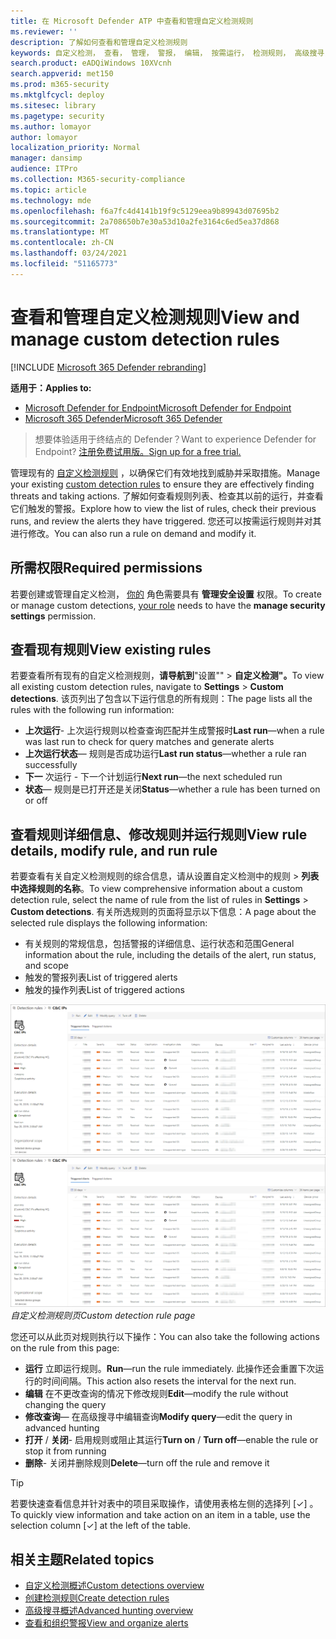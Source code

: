 ```yaml
---
title: 在 Microsoft Defender ATP 中查看和管理自定义检测规则
ms.reviewer: ''
description: 了解如何查看和管理自定义检测规则
keywords: 自定义检测， 查看， 管理， 警报， 编辑， 按需运行， 检测规则， 高级搜寻， 智能寻线， 查询， 响应操作， mdatp， microsoft defender atp
search.product: eADQiWindows 10XVcnh
search.appverid: met150
ms.prod: m365-security
ms.mktglfcycl: deploy
ms.sitesec: library
ms.pagetype: security
ms.author: lomayor
author: lomayor
localization_priority: Normal
manager: dansimp
audience: ITPro
ms.collection: M365-security-compliance
ms.topic: article
ms.technology: mde
ms.openlocfilehash: f6a7fc4d4141b19f9c5129eea9b89943d07695b2
ms.sourcegitcommit: 2a708650b7e30a53d10a2fe3164c6ed5ea37d868
ms.translationtype: MT
ms.contentlocale: zh-CN
ms.lasthandoff: 03/24/2021
ms.locfileid: "51165773"
---
```

# <a name="view-and-manage-custom-detection-rules"></a><span data-ttu-id="88ad9-104">查看和管理自定义检测规则</span><span class="sxs-lookup"><span data-stu-id="88ad9-104">View and manage custom detection rules</span></span>

[!INCLUDE [Microsoft 365 Defender rebranding](../../includes/microsoft-defender.md)]

<span data-ttu-id="88ad9-105">**适用于：**</span><span class="sxs-lookup"><span data-stu-id="88ad9-105">**Applies to:**</span></span>
- [<span data-ttu-id="88ad9-106">Microsoft Defender for Endpoint</span><span class="sxs-lookup"><span data-stu-id="88ad9-106">Microsoft Defender for Endpoint</span></span>](https://go.microsoft.com/fwlink/p/?linkid=2154037)
- [<span data-ttu-id="88ad9-107">Microsoft 365 Defender</span><span class="sxs-lookup"><span data-stu-id="88ad9-107">Microsoft 365 Defender</span></span>](https://go.microsoft.com/fwlink/?linkid=2118804)

><span data-ttu-id="88ad9-108">想要体验适用于终结点的 Defender？</span><span class="sxs-lookup"><span data-stu-id="88ad9-108">Want to experience Defender for Endpoint?</span></span> [<span data-ttu-id="88ad9-109">注册免费试用版。</span><span class="sxs-lookup"><span data-stu-id="88ad9-109">Sign up for a free trial.</span></span>](https://www.microsoft.com/microsoft-365/windows/microsoft-defender-atp?ocid=docs-wdatp-assignaccess-abovefoldlink)

<span data-ttu-id="88ad9-110">管理现有的 [自定义检测规则](custom-detection-rules.md) ，以确保它们有效地找到威胁并采取措施。</span><span class="sxs-lookup"><span data-stu-id="88ad9-110">Manage your existing [custom detection rules](custom-detection-rules.md) to ensure they are effectively finding threats and taking actions.</span></span> <span data-ttu-id="88ad9-111">了解如何查看规则列表、检查其以前的运行，并查看它们触发的警报。</span><span class="sxs-lookup"><span data-stu-id="88ad9-111">Explore how to view the list of rules, check their previous runs, and review the alerts they have triggered.</span></span> <span data-ttu-id="88ad9-112">您还可以按需运行规则并对其进行修改。</span><span class="sxs-lookup"><span data-stu-id="88ad9-112">You can also run a rule on demand and modify it.</span></span>

## <a name="required-permissions"></a><span data-ttu-id="88ad9-113">所需权限</span><span class="sxs-lookup"><span data-stu-id="88ad9-113">Required permissions</span></span>

<span data-ttu-id="88ad9-114">若要创建或管理自定义检测， [你的](user-roles.md#create-roles-and-assign-the-role-to-an-azure-active-directory-group) 角色需要具有 **管理安全设置** 权限。</span><span class="sxs-lookup"><span data-stu-id="88ad9-114">To create or manage custom detections, [your role](user-roles.md#create-roles-and-assign-the-role-to-an-azure-active-directory-group) needs to have the **manage security settings** permission.</span></span>

## <a name="view-existing-rules"></a><span data-ttu-id="88ad9-115">查看现有规则</span><span class="sxs-lookup"><span data-stu-id="88ad9-115">View existing rules</span></span>

<span data-ttu-id="88ad9-116">若要查看所有现有的自定义检测规则，**请导航到**"设置""  >  **自定义检测"。**</span><span class="sxs-lookup"><span data-stu-id="88ad9-116">To view all existing custom detection rules, navigate to **Settings** > **Custom detections**.</span></span> <span data-ttu-id="88ad9-117">该页列出了包含以下运行信息的所有规则：</span><span class="sxs-lookup"><span data-stu-id="88ad9-117">The page lists all the rules with the following run information:</span></span>

- <span data-ttu-id="88ad9-118">**上次运行**- 上次运行规则以检查查询匹配并生成警报时</span><span class="sxs-lookup"><span data-stu-id="88ad9-118">**Last run**—when a rule was last run to check for query matches and generate alerts</span></span>
- <span data-ttu-id="88ad9-119">**上次运行状态**— 规则是否成功运行</span><span class="sxs-lookup"><span data-stu-id="88ad9-119">**Last run status**—whether a rule ran successfully</span></span>
- <span data-ttu-id="88ad9-120">**下一** 次运行 - 下一个计划运行</span><span class="sxs-lookup"><span data-stu-id="88ad9-120">**Next run**—the next scheduled run</span></span>
- <span data-ttu-id="88ad9-121">**状态**— 规则是已打开还是关闭</span><span class="sxs-lookup"><span data-stu-id="88ad9-121">**Status**—whether a rule has been turned on or off</span></span>

## <a name="view-rule-details-modify-rule-and-run-rule"></a><span data-ttu-id="88ad9-122">查看规则详细信息、修改规则并运行规则</span><span class="sxs-lookup"><span data-stu-id="88ad9-122">View rule details, modify rule, and run rule</span></span>

<span data-ttu-id="88ad9-123">若要查看有关自定义检测规则的综合信息，请从设置自定义检测中的规则  >  **列表中选择规则的名称**。</span><span class="sxs-lookup"><span data-stu-id="88ad9-123">To view comprehensive information about a custom detection rule, select the name of rule from the list of rules in **Settings** > **Custom detections**.</span></span> <span data-ttu-id="88ad9-124">有关所选规则的页面将显示以下信息：</span><span class="sxs-lookup"><span data-stu-id="88ad9-124">A page about the selected rule displays the following information:</span></span>

- <span data-ttu-id="88ad9-125">有关规则的常规信息，包括警报的详细信息、运行状态和范围</span><span class="sxs-lookup"><span data-stu-id="88ad9-125">General information about the rule, including the details of the alert, run status, and scope</span></span>
- <span data-ttu-id="88ad9-126">触发的警报列表</span><span class="sxs-lookup"><span data-stu-id="88ad9-126">List of triggered alerts</span></span>
- <span data-ttu-id="88ad9-127">触发的操作列表</span><span class="sxs-lookup"><span data-stu-id="88ad9-127">List of triggered actions</span></span>

<span data-ttu-id="88ad9-128">![自定义检测规则页](images/atp-custom-detection-rule-details.png)</span><span class="sxs-lookup"><span data-stu-id="88ad9-128">![Custom detection rule page](images/atp-custom-detection-rule-details.png)</span></span><br>
<span data-ttu-id="88ad9-129">*自定义检测规则页*</span><span class="sxs-lookup"><span data-stu-id="88ad9-129">*Custom detection rule page*</span></span>

<span data-ttu-id="88ad9-130">您还可以从此页对规则执行以下操作：</span><span class="sxs-lookup"><span data-stu-id="88ad9-130">You can also take the following actions on the rule from this page:</span></span>

- <span data-ttu-id="88ad9-131">**运行** 立即运行规则。</span><span class="sxs-lookup"><span data-stu-id="88ad9-131">**Run**—run the rule immediately.</span></span> <span data-ttu-id="88ad9-132">此操作还会重置下次运行的时间间隔。</span><span class="sxs-lookup"><span data-stu-id="88ad9-132">This action also resets the interval for the next run.</span></span>
- <span data-ttu-id="88ad9-133">**编辑** 在不更改查询的情况下修改规则</span><span class="sxs-lookup"><span data-stu-id="88ad9-133">**Edit**—modify the rule without changing the query</span></span>
- <span data-ttu-id="88ad9-134">**修改查询**— 在高级搜寻中编辑查询</span><span class="sxs-lookup"><span data-stu-id="88ad9-134">**Modify query**—edit the query in advanced hunting</span></span>
- <span data-ttu-id="88ad9-135">**打开**  / **关闭**- 启用规则或阻止其运行</span><span class="sxs-lookup"><span data-stu-id="88ad9-135">**Turn on** / **Turn off**—enable the rule or stop it from running</span></span>
- <span data-ttu-id="88ad9-136">**删除**- 关闭并删除规则</span><span class="sxs-lookup"><span data-stu-id="88ad9-136">**Delete**—turn off the rule and remove it</span></span>

>[!TIP]
><span data-ttu-id="88ad9-137">若要快速查看信息并针对表中的项目采取操作，请使用表格左侧的选择列 [&#10003;] 。</span><span class="sxs-lookup"><span data-stu-id="88ad9-137">To quickly view information and take action on an item in a table, use the selection column [&#10003;] at the left of the table.</span></span>

## <a name="related-topics"></a><span data-ttu-id="88ad9-138">相关主题</span><span class="sxs-lookup"><span data-stu-id="88ad9-138">Related topics</span></span>
- [<span data-ttu-id="88ad9-139">自定义检测概述</span><span class="sxs-lookup"><span data-stu-id="88ad9-139">Custom detections overview</span></span>](overview-custom-detections.md)
- [<span data-ttu-id="88ad9-140">创建检测规则</span><span class="sxs-lookup"><span data-stu-id="88ad9-140">Create detection rules</span></span>](custom-detection-rules.md)
- [<span data-ttu-id="88ad9-141">高级搜寻概述</span><span class="sxs-lookup"><span data-stu-id="88ad9-141">Advanced hunting overview</span></span>](advanced-hunting-overview.md)
- [<span data-ttu-id="88ad9-142">查看和组织警报</span><span class="sxs-lookup"><span data-stu-id="88ad9-142">View and organize alerts</span></span>](alerts-queue.md)
